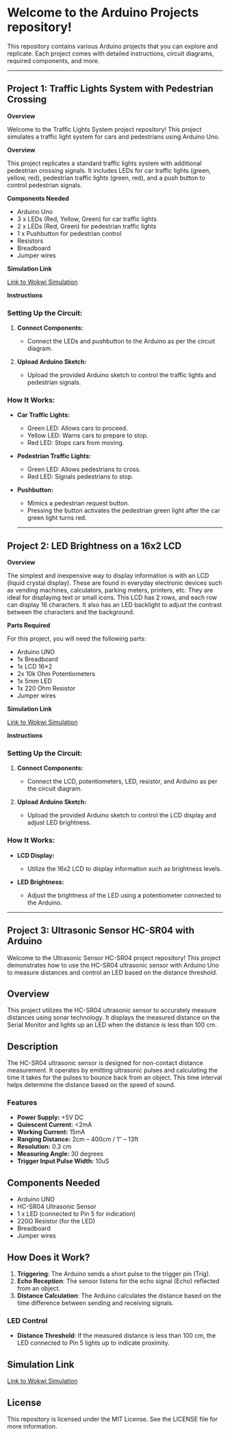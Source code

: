 # Welcome to the Arduino Projects repository!

This repository contains various Arduino projects that you can explore and replicate. Each project comes with detailed instructions, circuit diagrams, required components, and more.

---

## Project 1: Traffic Lights System with Pedestrian Crossing

**Overview**

Welcome to the Traffic Lights System project repository! This project simulates a traffic light system for cars and pedestrians using Arduino Uno.

**Overview**

This project replicates a standard traffic lights system with additional pedestrian crossing signals. It includes LEDs for car traffic lights (green, yellow, red), pedestrian traffic lights (green, red), and a push button to control pedestrian signals.

**Components Needed**

- Arduino Uno
- 3 x LEDs (Red, Yellow, Green) for car traffic lights
- 2 x LEDs (Red, Green) for pedestrian traffic lights
- 1 x Pushbutton for pedestrian control
- Resistors
- Breadboard
- Jumper wires

**Simulation Link**

[Link to Wokwi Simulation](https://wokwi.com/projects/401846567697532929)

**Instructions**

### Setting Up the Circuit:
1. **Connect Components:**
   - Connect the LEDs and pushbutton to the Arduino as per the circuit diagram.
   
2. **Upload Arduino Sketch:**
   - Upload the provided Arduino sketch to control the traffic lights and pedestrian signals.

### How It Works:
- **Car Traffic Lights:**
  - Green LED: Allows cars to proceed.
  - Yellow LED: Warns cars to prepare to stop.
  - Red LED: Stops cars from moving.
  
- **Pedestrian Traffic Lights:**
  - Green LED: Allows pedestrians to cross.
  - Red LED: Signals pedestrians to stop.
  
- **Pushbutton:**
  - Mimics a pedestrian request button.
  - Pressing the button activates the pedestrian green light after the car green light turns red.
  ---




## Project 2: LED Brightness on a 16x2 LCD

**Overview**

The simplest and inexpensive way to display information is with an LCD (liquid crystal display). These are found in everyday electronic devices such as vending machines, calculators, parking meters, printers, etc. They are ideal for displaying text or small icons.
This LCD has 2 rows, and each row can display 16 characters. It also has an LED backlight to adjust the contrast between the characters and the background.

**Parts Required**

For this project, you will need the following parts:
- Arduino UNO
- 1x Breadboard
- 1x LCD 16×2
- 2x 10k Ohm Potentiometers
- 1x 5mm LED
- 1x 220 Ohm Resistor
- Jumper wires

**Simulation Link**

[Link to Wokwi Simulation](https://wokwi.com/projects/402207724433192961)

**Instructions**

### Setting Up the Circuit:
1. **Connect Components:**
   - Connect the LCD, potentiometers, LED, resistor, and Arduino as per the circuit diagram.
   
2. **Upload Arduino Sketch:**
   - Upload the provided Arduino sketch to control the LCD display and adjust LED brightness.

### How It Works:
- **LCD Display:**
  - Utilize the 16x2 LCD to display information such as brightness levels.
  
- **LED Brightness:**
  - Adjust the brightness of the LED using a potentiometer connected to the Arduino.

---

 
## Project 3: Ultrasonic Sensor HC-SR04 with Arduino

Welcome to the Ultrasonic Sensor HC-SR04 project repository! This project demonstrates how to use the HC-SR04 ultrasonic sensor with Arduino Uno to measure distances and control an LED based on the distance threshold.

## Overview

This project utilizes the HC-SR04 ultrasonic sensor to accurately measure distances using sonar technology. It displays the measured distance on the Serial Monitor and lights up an LED when the distance is less than 100 cm.

## Description

The HC-SR04 ultrasonic sensor is designed for non-contact distance measurement. It operates by emitting ultrasonic pulses and calculating the time it takes for the pulses to bounce back from an object. This time interval helps determine the distance based on the speed of sound.

### Features

- **Power Supply:** +5V DC
- **Quiescent Current:** <2mA
- **Working Current:** 15mA
- **Ranging Distance:** 2cm – 400cm / 1″ – 13ft
- **Resolution:** 0.3 cm
- **Measuring Angle:** 30 degrees
- **Trigger Input Pulse Width:** 10uS

## Components Needed

- Arduino UNO
- HC-SR04 Ultrasonic Sensor
- 1 x LED (connected to Pin 5 for indication)
- 220Ω Resistor (for the LED)
- Breadboard
- Jumper wires

## How Does it Work?

1. **Triggering**: The Arduino sends a short pulse to the trigger pin (Trig).
2. **Echo Reception**: The sensor listens for the echo signal (Echo) reflected from an object.
3. **Distance Calculation**: The Arduino calculates the distance based on the time difference between sending and receiving signals.

### LED Control

- **Distance Threshold**: If the measured distance is less than 100 cm, the LED connected to Pin 5 lights up to indicate proximity.

## Simulation Link

[Link to Wokwi Simulation](https://wokwi.com/projects/402284504252972033)

## License

This repository is licensed under the MIT License. See the LICENSE file for more information.
